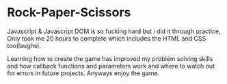 # Rock-Paper-Scissors
Javascript & Javascript DOM is so fucking hard but i did it through practice, Only took me 20 hours to complete which includes the HTML and CSS too(laughs).

Learning how to create the game has improved my problem solving skills and how callback functions and parameters work and where to watch out for errors in future projects. Anyways enjoy the game.